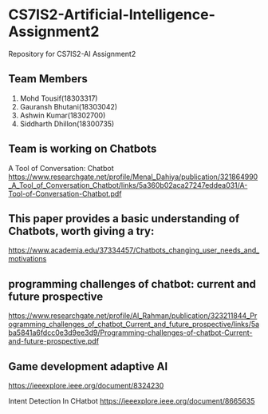 # CS7IS2-Artificial-Intelligence-Assignment2
Repository for CS7IS2-AI Assignment2

## Team Members
1. Mohd Tousif(18303317)
2. Gauransh Bhutani(18303042)
3. Ashwin Kumar(18302700)
4. Siddharth Dhillon(18300735)

## Team is working on Chatbots

A Tool of Conversation: Chatbot
https://www.researchgate.net/profile/Menal_Dahiya/publication/321864990_A_Tool_of_Conversation_Chatbot/links/5a360b02aca27247eddea031/A-Tool-of-Conversation-Chatbot.pdf

## This paper provides a basic understanding of Chatbots, worth giving a try:
https://www.academia.edu/37334457/Chatbots_changing_user_needs_and_motivations

## programming challenges of chatbot: current and future prospective 
https://www.researchgate.net/profile/Al_Rahman/publication/323211844_Programming_challenges_of_chatbot_Current_and_future_prospective/links/5aba5841a6fdcc0e3d9ee3d9/Programming-challenges-of-chatbot-Current-and-future-prospective.pdf


## Game development adaptive AI 
https://ieeexplore.ieee.org/document/8324230

Intent Detection In CHatbot
https://ieeexplore.ieee.org/document/8665635
